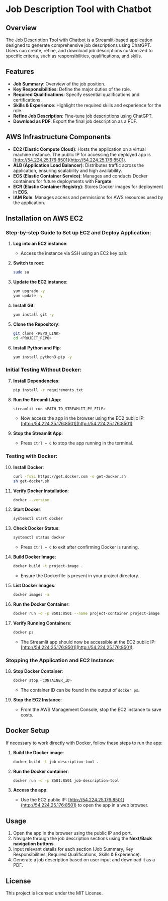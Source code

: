 # Job Description Tool with Chatbot

## Overview
The Job Description Tool with Chatbot is a Streamlit-based application designed to generate comprehensive job descriptions using ChatGPT. Users can create, refine, and download job descriptions customized to specific criteria, such as responsibilities, qualifications, and skills.

## Features
- **Job Summary**: Overview of the job position.
- **Key Responsibilities**: Define the major duties of the role.
- **Required Qualifications**: Specify essential qualifications and certifications.
- **Skills & Experience**: Highlight the required skills and experience for the role.
- **Refine Job Description**: Fine-tune job descriptions using ChatGPT.
- **Download as PDF**: Export the final job description as a PDF.

## AWS Infrastructure Components

- **EC2 (Elastic Compute Cloud)**: Hosts the application on a virtual machine instance. The public IP for accessing the deployed app is [http://54.224.25.176:8501](http://54.224.25.176:8501).
- **ALB (Application Load Balancer)**: Distributes traffic across the application, ensuring scalability and high availability.
- **ECS (Elastic Container Service)**: Manages and conducts Docker containers for future deployments with **Fargate**.
- **ECR (Elastic Container Registry)**: Stores Docker images for deployment in **ECS**.
- **IAM Role**: Manages access and permissions for AWS resources used by the application.

## Installation on AWS EC2

### Step-by-step Guide to Set up EC2 and Deploy Application:

1. **Log into an EC2 instance**:
    - Access the instance via SSH using an EC2 key pair.

2. **Switch to root**:
    ```bash
    sudo su
    ```

3. **Update the EC2 instance**:
    ```bash
    yum upgrade -y
    yum update -y
    ```

4. **Install Git**:
    ```bash
    yum install git -y
    ```

5. **Clone the Repository**:
    ```bash
    git clone <REPO_LINK>
    cd <PROJECT_REPO>
    ```

6. **Install Python and Pip**:
    ```bash
    yum install python3-pip -y
    ```

### Initial Testing Without Docker:
7. **Install Dependencies**:
    ```bash
    pip install -r requirements.txt
    ```

8. **Run the Streamlit App**:
    ```bash
    streamlit run <PATH_TO_STREAMLIT_PY_FILE>
    ```
    - Now access the app in the browser using the EC2 public IP: [http://54.224.25.176:8501](http://54.224.25.176:8501)

9. **Stop the Streamlit App**:
    - Press `Ctrl + C` to stop the app running in the terminal.

### Testing with Docker:
10. **Install Docker**:
    ```bash
    curl -fsSL https://get.docker.com -o get-docker.sh
    sh get-docker.sh
    ```

11. **Verify Docker Installation**:
    ```bash
    docker --version
    ```

12. **Start Docker**:
    ```bash
    systemctl start docker
    ```

13. **Check Docker Status**:
    ```bash
    systemctl status docker
    ```
    - Press `Ctrl + C` to exit after confirming Docker is running.

14. **Build Docker Image**:
    ```bash
    docker build -t project-image .
    ```
    - Ensure the Dockerfile is present in your project directory.

15. **List Docker Images**:
    ```bash
    docker images -a
    ```

16. **Run the Docker Container**:
    ```bash
    docker run -d -p 8501:8501 --name project-container project-image
    ```

17. **Verify Running Containers**:
    ```bash
    docker ps
    ```
    - The Streamlit app should now be accessible at the EC2 public IP: [http://54.224.25.176:8501](http://54.224.25.176:8501).

### Stopping the Application and EC2 Instance:
18. **Stop Docker Container**:
    ```bash
    docker stop <CONTAINER_ID>
    ```
    - The container ID can be found in the output of `docker ps`.

19. **Stop the EC2 Instance**:
    - From the AWS Management Console, stop the EC2 instance to save costs.

## Docker Setup

If necessary to work directly with Docker, follow these steps to run the app:

1. **Build the Docker image**:
    ```bash
    docker build -t job-description-tool .
    ```

2. **Run the Docker container**:
    ```bash
    docker run -d -p 8501:8501 job-description-tool
    ```

3. **Access the app**:
    - Use the EC2 public IP: [http://54.224.25.176:8501](http://54.224.25.176:8501) to open the app in a web browser.

## Usage
1. Open the app in the browser using the public IP and port.
2. Navigate through the job description sections using the **Next/Back navigation buttons**.
3. Input relevant details for each section (Job Summary, Key Responsibilities, Required Qualifications, Skills & Experience).
4. Generate a job description based on user input and download it as a PDF.

## License
This project is licensed under the MIT License.
